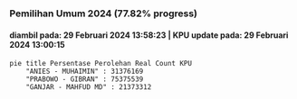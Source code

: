 ### Pemilihan Umum 2024 (77.82% progress)
#### diambil pada: 29 Februari 2024 13:58:23 | KPU update pada: 29 Februari 2024 13:00:15

```mermaid
pie title Persentase Perolehan Real Count KPU
    "ANIES - MUHAIMIN" : 31376169
    "PRABOWO - GIBRAN" : 75375539
    "GANJAR - MAHFUD MD" : 21373312
```
